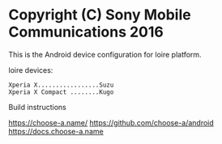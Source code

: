 Copyright (C) Sony Mobile Communications 2016
=============================================

This is the Android device configuration for loire platform.

loire devices:

    Xperia X.................Suzu
    Xperia X Compact ........Kugo


Build instructions

https://choose-a.name/
https://github.com/choose-a/android
https://docs.choose-a.name
